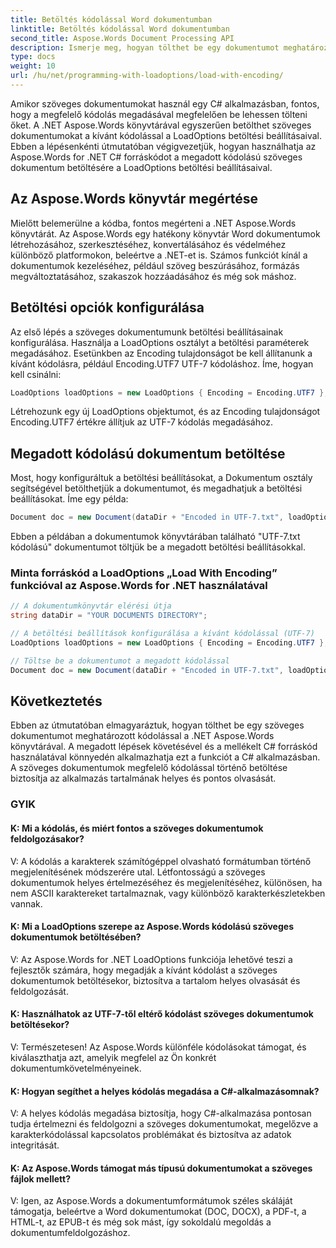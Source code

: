 ```yaml
---
title: Betöltés kódolással Word dokumentumban
linktitle: Betöltés kódolással Word dokumentumban
second_title: Aspose.Words Document Processing API
description: Ismerje meg, hogyan tölthet be egy dokumentumot meghatározott kódolással Word dokumentumba az Aspose.Words for .NET használatával.
type: docs
weight: 10
url: /hu/net/programming-with-loadoptions/load-with-encoding/
---
```

Amikor szöveges dokumentumokat használ egy C# alkalmazásban, fontos, hogy a megfelelő kódolás megadásával megfelelően be lehessen tölteni őket. A .NET Aspose.Words könyvtárával egyszerűen betölthet szöveges dokumentumokat a kívánt kódolással a LoadOptions betöltési beállításaival. Ebben a lépésenkénti útmutatóban végigvezetjük, hogyan használhatja az Aspose.Words for .NET C# forráskódot a megadott kódolású szöveges dokumentum betöltésére a LoadOptions betöltési beállításaival.

## Az Aspose.Words könyvtár megértése

Mielőtt belemerülne a kódba, fontos megérteni a .NET Aspose.Words könyvtárát. Az Aspose.Words egy hatékony könyvtár Word dokumentumok létrehozásához, szerkesztéséhez, konvertálásához és védelméhez különböző platformokon, beleértve a .NET-et is. Számos funkciót kínál a dokumentumok kezeléséhez, például szöveg beszúrásához, formázás megváltoztatásához, szakaszok hozzáadásához és még sok máshoz.

## Betöltési opciók konfigurálása

Az első lépés a szöveges dokumentumunk betöltési beállításainak konfigurálása. Használja a LoadOptions osztályt a betöltési paraméterek megadásához. Esetünkben az Encoding tulajdonságot be kell állítanunk a kívánt kódolásra, például Encoding.UTF7 UTF-7 kódoláshoz. Íme, hogyan kell csinálni:

```csharp
LoadOptions loadOptions = new LoadOptions { Encoding = Encoding.UTF7 };
```

Létrehozunk egy új LoadOptions objektumot, és az Encoding tulajdonságot Encoding.UTF7 értékre állítjuk az UTF-7 kódolás megadásához.

## Megadott kódolású dokumentum betöltése

Most, hogy konfiguráltuk a betöltési beállításokat, a Dokumentum osztály segítségével betölthetjük a dokumentumot, és megadhatjuk a betöltési beállításokat. Íme egy példa:

```csharp
Document doc = new Document(dataDir + "Encoded in UTF-7.txt", loadOptions);
```

Ebben a példában a dokumentumok könyvtárában található "UTF-7.txt kódolású" dokumentumot töltjük be a megadott betöltési beállításokkal.

### Minta forráskód a LoadOptions „Load With Encoding” funkcióval az Aspose.Words for .NET használatával

```csharp
// A dokumentumkönyvtár elérési útja
string dataDir = "YOUR DOCUMENTS DIRECTORY";

// A betöltési beállítások konfigurálása a kívánt kódolással (UTF-7)
LoadOptions loadOptions = new LoadOptions { Encoding = Encoding.UTF7 };

// Töltse be a dokumentumot a megadott kódolással
Document doc = new Document(dataDir + "Encoded in UTF-7.txt", loadOptions);
```

## Következtetés

Ebben az útmutatóban elmagyaráztuk, hogyan tölthet be egy szöveges dokumentumot meghatározott kódolással a .NET Aspose.Words könyvtárával. A megadott lépések követésével és a mellékelt C# forráskód használatával könnyedén alkalmazhatja ezt a funkciót a C# alkalmazásban. A szöveges dokumentumok megfelelő kódolással történő betöltése biztosítja az alkalmazás tartalmának helyes és pontos olvasását.


### GYIK

#### K: Mi a kódolás, és miért fontos a szöveges dokumentumok feldolgozásakor?

V: A kódolás a karakterek számítógéppel olvasható formátumban történő megjelenítésének módszerére utal. Létfontosságú a szöveges dokumentumok helyes értelmezéséhez és megjelenítéséhez, különösen, ha nem ASCII karaktereket tartalmaznak, vagy különböző karakterkészletekben vannak.

#### K: Mi a LoadOptions szerepe az Aspose.Words kódolású szöveges dokumentumok betöltésében?

V: Az Aspose.Words for .NET LoadOptions funkciója lehetővé teszi a fejlesztők számára, hogy megadják a kívánt kódolást a szöveges dokumentumok betöltésekor, biztosítva a tartalom helyes olvasását és feldolgozását.

#### K: Használhatok az UTF-7-től eltérő kódolást szöveges dokumentumok betöltésekor?

V: Természetesen! Az Aspose.Words különféle kódolásokat támogat, és kiválaszthatja azt, amelyik megfelel az Ön konkrét dokumentumkövetelményeinek.

#### K: Hogyan segíthet a helyes kódolás megadása a C#-alkalmazásomnak?

V: A helyes kódolás megadása biztosítja, hogy C#-alkalmazása pontosan tudja értelmezni és feldolgozni a szöveges dokumentumokat, megelőzve a karakterkódolással kapcsolatos problémákat és biztosítva az adatok integritását.

#### K: Az Aspose.Words támogat más típusú dokumentumokat a szöveges fájlok mellett?

V: Igen, az Aspose.Words a dokumentumformátumok széles skáláját támogatja, beleértve a Word dokumentumokat (DOC, DOCX), a PDF-t, a HTML-t, az EPUB-t és még sok mást, így sokoldalú megoldás a dokumentumfeldolgozáshoz.